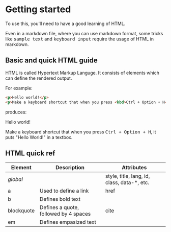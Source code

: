 # Getting started

To use this, you'll need to have a good learning of HTML.

Even in a markdown file, where you can use markdown format, some tricks like <samp>sample text</samp> and <kbd>keyboard input</kbd> require the usage of HTML in markdown.

## Basic and quick HTML guide

HTML is called Hypertext Markup Languge. It consists of elements which can define the rendered output.

For example:

```html
<p>Hello world!</p>
<p>Make a keyboard shortcut that when you press <kbd>Ctrl + Option + H</kbd>, it puts "Hello World!" in a textbox.</p>
```

produces:

Hello world!

Make a keyboard shortcut that when you press <kbd>Ctrl + Option + H</kbd>, it puts "Hello World!" in a textbox.

## HTML quick ref

|Element|Description|Attributes|
|---|---|---|
|*global*| |style, title, lang, id, class, data-\*, etc.|
|a|Used to define a link|href|
|b|Defines bold text| |
|blockquote|Defines a quote, followed by 4 spaces|cite|
|em|Defines empasized text| |
